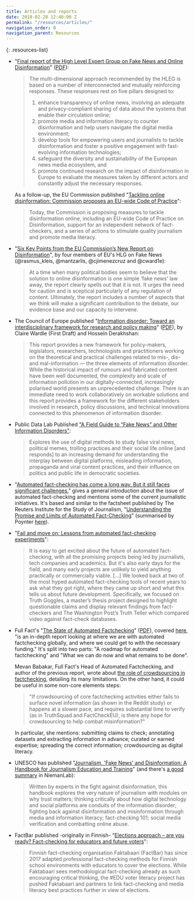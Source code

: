 ```yaml
---
title: Articles and reports
date: 2018-02-28 12:40:00 Z
permalink: "/resources/articles/"
navigation_order: 0
navigation_parent: Resources
---
```


{: .resources-list}
* "[Final report of the High Level Expert Group on Fake News and Online Disinformation](https://ec.europa.eu/digital-single-market/en/news/final-report-high-level-expert-group-fake-news-and-online-disinformation)" ([PDF](http://ec.europa.eu/newsroom/dae/document.cfm?doc_id=50271)):

  > The multi-dimensional approach recommended by the HLEG is based on a number of interconnected and mutually reinforcing responses. These responses rest on five pillars designed to:
  > 1) enhance transparency of online news, involving an adequate and privacy-compliant sharing of data about the systems that enable their circulation online;
  > 2) promote  media and information literacy to counter disinformation and help users navigate the digital media environment;
  > 3) develop tools for empowering users and journalists to tackle disinformation and foster a positive engagement with fast-evolving information technologies;
  > 4) safeguard the diversity and sustainability of the European news media ecosystem, and
  > 5) promote continued research on the impact of disinformation in Europe to evaluate the measures taken by different actors and constantly adjust the necessary responses.

  As a follow-up, the EU Commission published "[Tackling online disinformation: Commission proposes an EU-wide Code of Practice](http://europa.eu/rapid/press-release_IP-18-3370_en.htm)":

  > Today, the Commission is proposing measures to tackle disinformation online, including an EU-wide Code of Practice on Disinformation, support for an independent network of fact-checkers, and a series of actions to stimulate quality journalism and promote media literacy.

* "[Six Key Points from the EU Commission’s New Report on Disinformation](https://medium.com/@hlegresponse/six-key-points-from-the-eu-commissions-new-report-on-disinformation-1a4ccc98cb1c)", by four members of EU's HLG on Fake News (@rasmus_kleis, @mantzarlis, @cjimenezcruz and @cward1e):

  > At a time when many political bodies seem to believe that the solution to online disinformation is one simple ‘fake news’ law away, the report clearly spells out that it is not. It urges the need for caution and is sceptical particularly of any regulation of content. Ultimately, the report includes a number of aspects that we think will make a significant contribution to the debate, our evidence base and our capacity to intervene.

* The Council of Europe published "[Information disorder: Toward an interdisciplinary framework for research and policy making](https://edoc.coe.int/en/media-freedom/7495-information-disorder-toward-an-interdisciplinary-framework-for-research-and-policy-making.html)" ([PDF](https://edoc.coe.int/en/index.php?controller=get-file&freeid=7495)), by Claire Wardle (First Draft) and Hossein Derakhshan: 

  > This report provides a new framework for policy-makers, legislators, researchers, technologists and practitioners working on the theoretical and practical challenges related to mis-, dis- and mal-information — the three elements of information disorder. While the historical impact of rumours and fabricated content have been well documented, the complexity and scale of information pollution in our digitally-connected, increasingly polarised world presents an unprecedented challenge. There is an immediate need to work collaboratively on workable solutions and this report provides a framework for the different stakeholders involved in research, policy discussions, and technical innovations connected to this phenomenon of information disorder.

* Public Data Lab Published ["A Field Guide to “Fake News” and Other Information Disorders"](http://fakenews.publicdatalab.org/):
  > Explores the use of digital methods to study false viral news, political memes, trolling practices and their social life online [and responds] to an increasing demand for understanding the interplay between digital platforms, misleading information, propaganda and viral content practices, and their influence on politics and public life in democratic societies.

* "[Automated fact-checking has come a long way. But it still faces significant challenges.](https://www.poynter.org/news/automated-fact-checking-has-come-long-way-it-still-faces-significant-challenges)" gives a general introduction about the issue of automated fact-checking and mentions some of the current journalistic initiatives. It's based and similar to the factsheet published by The Reuters Institute for the Study of Journalism, "[Understanding the Promise and Limits of Automated Fact-Checking](http://reutersinstitute.politics.ox.ac.uk/sites/default/files/2018-02/graves_factsheet_180226%20FINAL.pdf)" (summarised by Poynter [here](https://www.poynter.org/news/heres-how-close-automated-fact-checking-reality)).

* "[Fail and move on: Lessons from automated fact-checking experiments](https://www.poynter.org/news/fail-and-move-lessons-automated-fact-checking-experiments)":

  > It is easy to get excited about the future of automated fact-checking, with all the promising projects being led by journalists, tech companies and academics. But it's also early days for the field, and many early projects are unlikely to yield anything practically or commercially viable. [...]
  > We looked back at two of the most hyped automated fact-checking tools of recent years to ask what they got right, where they came up short and what this tells us about future development. Specifically, we focused on Truth Goggles, a master’s thesis project designed to highlight questionable claims and display relevant findings from fact-checkers and The Washington Post’s Truth Teller which compared video against fact-check databases. 

* Full Fact's "[The State of Automated Factchecking](https://fullfact.org/blog/2016/aug/automated-factchecking/)" ([PDF](https://fullfact.org/media/uploads/full_fact-the_state_of_automated_factchecking_aug_2016.pdf)), covered [here](https://www.poynter.org/news/report-automated-fact-checking-coming-and-soon), "is an in-depth report looking at where we are with automated factchecking globally, and where we could get to with the necessary funding." It's split into two parts: "A roadmap for automated factchecking" and "What we can do now and what remains to be done".

  Mevan Babakar, Full Fact's Head of Automated Factchecking, and author of the previous report, wrote about [the role of crowdsourcing in factchecking](https://medium.com/@meandvan/crowdsourced-factchecking-4c5168ea5ac3), detailing its many limitations. On the other hand, it could be useful in some non-core elements steps:

  > "If crowdsourcing of core factchecking activities either fails to surface novel information (as shown in the Reddit study) or happens at a slower pace, and requires substantial time to verify (as in TruthSquad and FactCheckEU), is there any hope for crowdsourcing to help combat misinformation?"

  In particular, she mentions: submitting claims to check; annotating datasets and extracting information in advance; curated or earned expertise; spreading the correct information; crowdsourcing as digital literacy.

* UNESCO has published "[Journalism, 'Fake News' and Disinformation: A Handbook for Journalism Education and Training](https://en.unesco.org/fightfakenews)" (and there's [a good summary](http://www.niemanlab.org/2018/09/fighting-back-against-fake-news-a-new-un-handbook-aims-to-explain-and-resist-our-current-information-disorder/) in NiemanLab):

  > Written by experts in the fight against disinformation, this handbook explores the very nature of journalism with modules on why trust matters; thinking critically about how digital technology and social platforms are conduits of the information disorder; fighting back against disinformation and misinformation through media and information literacy; fact-checking 101; social media verification and combatting online abuse.

* FactBar published -originally in Finnish- "[Elections approach – are you ready? Fact-checking for educators and future voters](https://faktabaari.fi/assets/FactBar_EDU_Fact-checking_for_educators_and_future_voters_13112018.pdf)":

  > Finnish fact-checking organisation Faktabaari (FactBar) has since 2017 adapted professional fact-checking methods for Finnish school environments with educators to cover the elections. While Faktabaari sees methodological fact-checking already as such encouraging critical thinking, the #EDU voter literacy project has pushed Faktabaari and partners to link fact-checking and media literacy best practices further in view of elections.